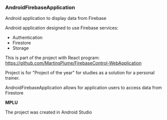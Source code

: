 ### AndroidFirebaseApplication

Android application to display data from Firebase

Android application designed to use Firebase services:
- Authentication
- Firestore
- Storage

This is part of the project with React program:
https://github.com/MartinsPlume/FirebaseControl-WebApplication

Project is for "Project of the year" for studies as a solution for a personal trainer.

AndroidFirebaseApplication allows for application users to access data from Firestore

**MPLU**

The project was created in Android Studio
